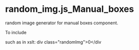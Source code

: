 random_img.js_Manual_boxes
==========================

random image generator for manual boxes component. 

To include

such as in xslt:
div class="randomImg">0</div
